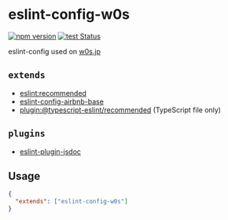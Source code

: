 # eslint-config-w0s

[![npm version](https://badge.fury.io/js/eslint-config-w0s.svg)](https://badge.fury.io/js/eslint-config-w0s)
[![test Status](https://github.com/SaekiTominaga/eslint-config-w0s/actions/workflows/test.yml/badge.svg)](https://github.com/SaekiTominaga/eslint-config-w0s/actions/workflows/test.yml)

eslint-config used on [w0s.jp](https://w0s.jp/)

## `extends`

- [eslint:recommended](https://eslint.org/docs/latest/user-guide/configuring/configuration-files#using-eslintrecommended)
- [eslint-config-airbnb-base](https://github.com/airbnb/javascript/tree/master/packages/eslint-config-airbnb-base)
- [plugin:@typescript-eslint/recommended](https://github.com/typescript-eslint/typescript-eslint/tree/main/packages/eslint-plugin) (TypeScript file only)

## `plugins`

- [eslint-plugin-jsdoc](https://github.com/gajus/eslint-plugin-jsdoc)

## Usage

```json
{
  "extends": ["eslint-config-w0s"]
}
```
